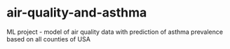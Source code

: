 # air-quality-and-asthma
ML project - model of air quality data with prediction of asthma prevalence based on all counties of USA
